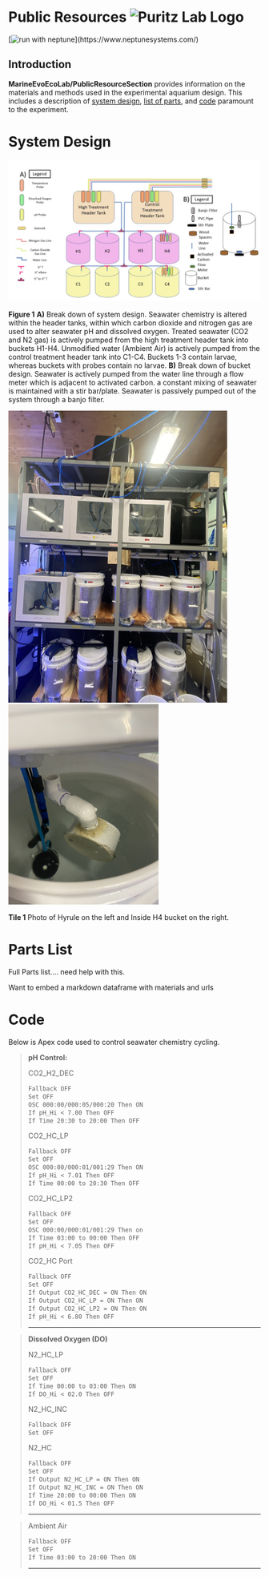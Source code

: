 
# Public Resources ![Puritz Lab Logo](assets/media/#gh-light-mode-only)

[![run with neptune](https://img.shields.io/badge/run%20with-neptune-orange?)](https://www.neptunesystems.com/)

## Introduction

**MarineEvoEcoLab/PublicResourceSection** provides information on the materials and methods used in the experimental aquarium design. This includes a description of [system design](#System), [list of parts](#Parts), and [code](#Code) paramount to the experiment. 

# System Design

![Hyrule schematic](assets/media/Hyrule.jpg)

**Figure 1** **A)** Break down of system design. Seawater chemistry is altered within the header tanks, within which carbon dioxide and nitrogen gas are used to alter seawater pH and dissolved oxygen. Treated seawater (CO2 and N2 gas) is actively pumped from the high treatment header tank into buckets H1-H4. Unmodified water (Ambient Air) is actively pumped from the control treatment header tank into C1-C4. Buckets 1-3 contain larvae, whereas buckets with probes contain no larvae. **B)** Break down of bucket design. Seawater is actively pumped from the water line through a flow meter which is adjacent to activated carbon. a constant mixing of seawater is maintained with a stir bar/plate. Seawater is passively pumped out of the system through a banjo filter.


<p float="left">
<img src="assets/media/Hyrule_photo.jpg" width="437"/>
<img src="assets/media/Bucket_photo.jpg" width="300"/>
</p>

**Tile 1** Photo of Hyrule on the left and Inside H4 bucket on the right. 

# Parts List

Full Parts list.... need help with this. 

Want to embed a markdown dataframe with materials and urls

# Code

Below is Apex code used to control seawater chemistry cycling.


> **pH Control:**
>
> CO2_H2_DEC
> ```
> Fallback OFF
> Set OFF
> OSC 000:00/000:05/000:20 Then ON
> If pH_Hi < 7.00 Then OFF
> If Time 20:30 to 20:00 Then OFF
> ```
> CO2_HC_LP
> ```
> Fallback OFF
> Set OFF
> OSC 000:00/000:01/001:29 Then ON
> If pH_Hi < 7.01 Then OFF
> If Time 00:00 to 20:30 Then OFF
>```
> CO2_HC_LP2
>```
> Fallback OFF
> Set OFF
> OSC 000:00/000:01/001:29 Then on
> If Time 03:00 to 00:00 Then OFF
> If pH_Hi < 7.05 Then OFF
>```
> CO2_HC Port 
> ```
>Fallback OFF 
>Set OFF
>If Output CO2_HC_DEC = ON Then ON
>If Output CO2_HC_LP = ON Then ON
>If Output CO2_HC_LP2 = ON Then ON
>If pH_Hi < 6.80 Then OFF
> ```
>---

> **Dissolved Oxygen (DO)**
>
> N2_HC_LP
>```
> Fallback OFF
> Set OFF
> If Time 00:00 to 03:00 Then ON
> If DO_Hi < 02.0 Then OFF
>```
> N2_HC_INC
>```
> Fallback OFF
> Set OFF
>```
> N2_HC
> ```
> Fallback OFF
> Set OFF
> If Output N2_HC_LP = ON Then ON
> If Output N2_HC_INC = ON Then ON
> If Time 20:00 to 00:00 Then ON
> If DO_Hi < 01.5 Then OFF
> ```
> ----

> Ambient Air 
> 
> ```
> Fallback OFF
> Set OFF
> If Time 03:00 to 20:00 Then ON
> ```
> ----